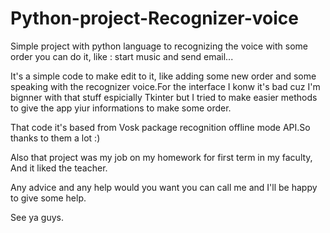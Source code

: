 # Python-project-Recognizer-voice
Simple project with python language to recognizing the voice with some order you can do it, like : start music and send email... 

It's a simple code to make edit to it, like adding some new order and some speaking with the recognizer voice.For the interface I konw it's bad cuz I'm bignner with that stuff espicially Tkinter but I tried to make easier methods to give the app yiur informations to make some order.

That code it's based from Vosk package recognition offline mode API.So thanks to them a lot :)

Also that project was my job on my homework for first term in my faculty, And it liked the teacher.

Any advice and any help would you want you can call me and I'll be happy to give some help. 

See ya guys.
